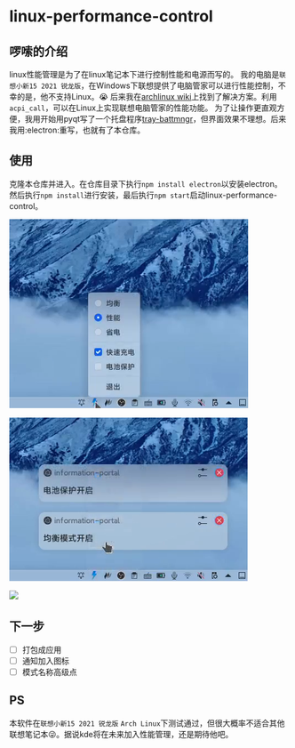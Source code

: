 # linux-performance-control
## 啰嗦的介绍
linux性能管理是为了在linux笔记本下进行控制性能和电源而写的。
我的电脑是`联想小新15 2021 锐龙版`，在Windows下联想提供了电脑管家可以进行性能控制，不幸的是，他不支持Linux。😭
后来我在[archlinux wiki](https://wiki.archlinux.org/title/Lenovo_IdeaPad_5_15are05)上找到了解决方案。利用`acpi_call`，可以在Linux上实现联想电脑管家的性能功能。
为了让操作更直观方便，我用开始用pyqt写了一个托盘程序[tray-battmngr](https://github.com/xushengfeng/tray-battmngr)，但界面效果不理想。后来我用:electron:重写，也就有了本仓库。

## 使用
克隆本仓库并进入。在仓库目录下执行`npm install electron`以安装electron。然后执行`npm install`进行安装，最后执行`npm start`启动linux-performance-control。

![](readme_assets/128.bmp)



![](readme_assets/452.bmp)

![](readme_assets/1633225809226.gif)

## 下一步
- [ ] 打包成应用
- [ ] 通知加入图标
- [ ] 模式名称高级点

## PS
本软件在`联想小新15 2021 锐龙版` `Arch Linux`下测试通过，但很大概率不适合其他联想笔记本😜。据说kde将在未来加入性能管理，还是期待他吧。
